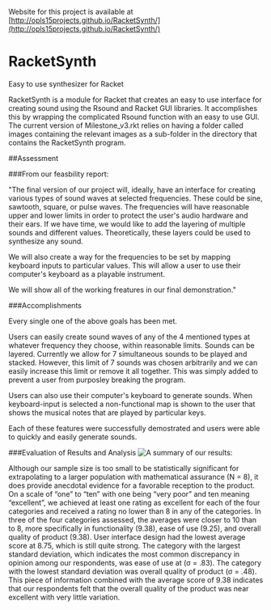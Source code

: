 Website for this project is available at [http://opls15projects.github.io/RacketSynth/](http://opls15projects.github.io/RacketSynth/)

# RacketSynth

Easy to use synthesizer for Racket

RacketSynth is a module for Racket that creates an easy to use interface for creating sound using the Rsound and Racket GUI
libraries. It accomplishes this by wrapping the complicated Rsound function with an easy to use GUI. The current version of Milestone_v3.rkt relies on having a folder called images containing the relevant images as a sub-folder in the directory that contains the RacketSynth program.

##Assessment 

###From our feasbility report:

"The final version of our project will, ideally, have an interface for creating various types of sound waves at selected frequencies. These could be sine, sawtooth, square, or pulse waves. The frequencies will have reasonable upper and lower limits in order to protect the user's audio hardware and their ears. If we have time, we would like to add the layering of multiple sounds and different values. Theoretically, these layers could be used to synthesize any sound.

We will also create a way for the frequencies to be set by mapping keyboard inputs to particular values. This will allow a user to use their computer's keyboard as a playable instrument.

We will show all of the working freatures in our final demonstration."

###Accomplishments

Every single one of the above goals has been met. 

Users can easily create sound waves of any of the 4 mentioned types at whatever frequency they choose, within reasonable limits. Sounds can be layered. Currently we allow for 7 simultaneous sounds to be played and stacked. However, this limit of 7 sounds was chosen arbitrarily and we can easily increase this limit or remove it all together. This was simply added to prevent a user from purposley breaking the program. 

Users can also use their computer's keyboard to generate sounds. When keyboard-input is selected a non-functional map is shown to the user that shows the musical notes that are played by particular keys. 

Each of these features were successfully demostrated and users were able to quickly and easily generate sounds. 

###Evaluation of Results and Analysis
![A summary of our results:](http://i296.photobucket.com/albums/mm177/kevinseeker10/results_table_zpsvjyklwjn.png)


Although our sample size is too small  to be statistically significant for extrapolating to a larger population with mathematical assurance (N = 8), it does provide anecdotal evidence for a favorable reception to the product.  On a scale of “one” to “ten” with one being “very poor” and ten meaning “excellent”, we achieved at least one rating as excellent for each of the four categories and received a rating no lower than 8 in any of the categories.  In three of the four categories assessed, the averages were closer to 10 than to 8, more specifically in functionality (9.38), ease of use (9.25), and overall quality of product (9.38). User interface design had the lowest average score at 8.75, which is still quite strong.  The category with the largest standard deviation, which indicates the most common discrepancy in opinion among our respondents, was ease of use at (σ = .83). The category with the lowest standard deviation was overall quality of product (σ = .48). This piece of information combined with the average score of 9.38 indicates that our respondents felt that the overall quality of the product was near excellent with very little variation.







